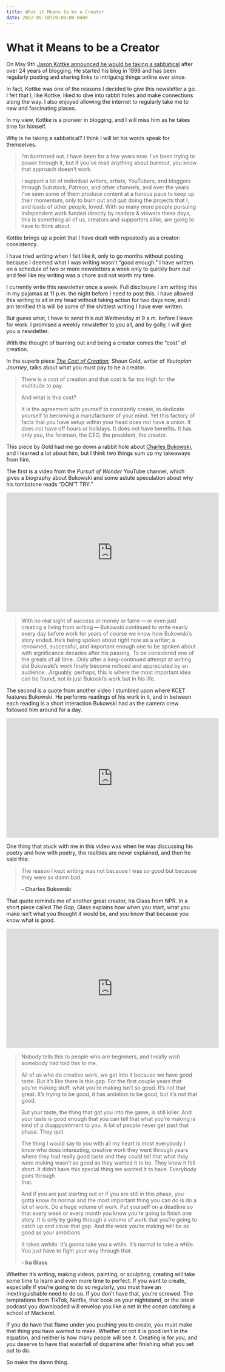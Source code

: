 ```yaml
---
title: What it Means to be a Creator
date: 2022-05-10T20:00:00-0400
---
```


# What it Means to be a Creator

On May 9th [Jason Kottke announced he would be taking a sabbatical](https://kottke.org/22/05/announcement-im-going-to-miss-you-but-i-am-taking-a-sabbatical) after over 24 years of blogging. He started his blog in 1998 and has been regularly posting and sharing links to intriguing things online ever since.

In fact, Kottke was one of the reasons I decided to give this newsletter a go. I felt that I, like Kottke, liked to dive into rabbit holes and make connections along the way. I also enjoyed allowing the internet to regularly take me to new and fascinating places.

In my view, Kottke is a pioneer in blogging, and I will miss him as he takes time for himself.

Why is he taking a sabbatical? I think I will let his words speak for themselves.

> I’m burrrrned out. I have been for a few years now. I’ve been trying to power through it, but if you’ve read anything about burnout, you know that approach doesn’t work.

> I support a lot of individual writers, artists, YouTubers, and bloggers through Substack, Patreon, and other channels, and over the years I’ve seen some of them produce content at a furious pace to keep up their momentum, only to burn out and quit doing the projects that I, and loads of other people, loved. With so many more people pursuing independent work funded directly by readers & viewers these days, this is something all of us, creators and supporters alike, are going to have to think about.

Kottke brings up a point that I have dealt with repeatedly as a creator: consistency.

I have tried writing when I felt like it, only to go months without posting because I deemed what I was writing wasn’t “good enough.” I have written on a schedule of two or more newsletters a week only to quickly burn out and feel like my writing was a chore and not worth my time.

I currently write this newsletter once a week. Full disclosure I am writing this in my pajamas at 11 p.m. the night before I need to post this. I have allowed this writing to sit in my head without taking action for two days now, and I am terrified this will be some of the shittiest writing I have ever written.

But guess what, I have to send this out Wednesday at 9 a.m. before I leave for work. I promised a weekly newsletter to you all, and by golly, I will give you a newsletter.

With the thought of burning out and being a creator comes the “cost” of creation.

In the superb piece _[The Cost of Creation](https://youtopianjourney.substack.com/p/the-cost-of-creation?s=r),_ Shaun Gold, writer of _Youtopian Journey_, talks about what you must pay to be a creator.

> There is a cost of creation and that cost is far too high for the multitude to pay.
> 
> And what is this cost?
> 
> It is the agreement with yourself to constantly create, to dedicate yourself to becoming a manufacturer of your mind. Yet this factory of facts that you have setup within your head does not have a union. It does not have off hours or holidays. It does not have benefits. It has only you, the foreman, the CEO, the president, the creator.

This piece by Gold had me go down a rabbit hole about [Charles Bukowski](https://en.wikipedia.org/wiki/Charles_Bukowski), and I learned a lot about him, but I think two things sum up my takeaways from him.

The first is a video from the _Pursuit of Wonder_ YouTube channel, which gives a biography about Bukowski and some astute speculation about why his tombstone reads “DON’T TRY.”

<iframe width="560" height="315" src="https://www.youtube-nocookie.com/embed/eMTDAHK-tkE" title="YouTube video player" frameborder="0" allow="accelerometer; autoplay; clipboard-write; encrypted-media; gyroscope; picture-in-picture; web-share" allowfullscreen></iframe>

> With no real sight of success or money or fame — or even just creating a living from writing — Bukowski continued to write nearly every day before work for years of course we know how Bukowski’s story ended. He’s being spoken about right now as a writer; a renowned, successful, and important enough one to be spoken about with significance decades after his passing. To be considered one of the greats of all time…Only after a long-continued attempt at writing did Bukowski’s work finally become noticed and appreciated by an audience…Arguably, perhaps, this is where the most important idea can be found, not in just Bukoski’s work but in his life.

The second is a quote from another video I stumbled upon where KCET features Bukowski. He performs readings of his work in it, and in between each reading is a short interaction Bukowski had as the camera crew followed him around for a day.

<iframe width="560" height="315" src="https://www.youtube-nocookie.com/embed/uWSg1z0hzjs" title="YouTube video player" frameborder="0" allow="accelerometer; autoplay; clipboard-write; encrypted-media; gyroscope; picture-in-picture; web-share" allowfullscreen></iframe>

One thing that stuck with me in this video was when he was discussing his poetry and how with poetry, the realities are never explained, and then he said this:

> The reason I kept writing was not because I was so good but because they were so damn bad.
> 
> **\- Charles Bukowsk**i

That quote reminds me of another great creator, Ira Glass from NPR. In a short piece called _The Gap,_ Glass explains how when you start, what you make isn’t what you thought it would be, and you know that because you know what is good.

<iframe src="https://player.vimeo.com/video/85040589?h=88098f8568&color=b70b0b&portrait=0&badge=0" width="560" height="315" frameborder="0" allow="autoplay; fullscreen; picture-in-picture" allowfullscreen></iframe>

> Nobody tells this to people who are beginners, and I really wish somebody had told this to me.
> 
> All of us who do creative work, we get into it because we have good taste. But it’s like there is this gap. For the first couple years that you’re making stuff, what you’re making isn’t so good. It’s not that great. It’s trying to be good, it has ambition to be good, but it’s not that good.
> 
> But your taste, the thing that got you into the game, is still killer. And your taste is good enough that you can tell that what you’re making is kind of a disappointment to you. A lot of people never get past that phase. They quit.
> 
> The thing I would say to you with all my heart is most everybody I know who does interesting, creative work they went through years where they had really good taste and they could tell that what they were making wasn’t as good as they wanted it to be. They knew it fell short. It didn’t have this special thing we wanted it to have. Everybody goes through  
> that.
> 
> And if you are just starting out or if you are still in this phase, you gotta know its normal and the most important thing you can do is do a lot of work. Do a huge volume of work. Put yourself on a deadline so that every week or every month you know you’re going to finish one story. It is only by going through a volume of work that you’re going to catch up and close that gap. And the work you’re making will be as good as your ambitions.
> 
> It takes awhile. It’s gonna take you a while. It’s normal to take a while. You just have to fight your way through that.
> 
> **\- Ira Glass**

Whether it’s writing, making videos, painting, or sculpting, creating will take some time to learn and even more time to perfect. If you want to create, especially if you’re going to do so regularly, you must have an inextinguishable need to do so. If you don’t have that, you’re screwed. The temptations from TikTok, Netflix, that book on your nightstand, or the latest podcast you downloaded will envelop you like a net in the ocean catching a school of Mackerel.

If you do have that flame under you pushing you to create, you must make that thing you have wanted to make. Whether or not it is good isn’t in the equation, and neither is how many people will see it. Creating is for _you,_ and you deserve to have that waterfall of dopamine after finishing what you set out to do.

So make the damn thing.
